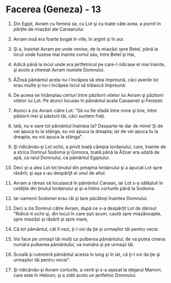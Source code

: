 # Facerea (Geneza) - 13

1. Din Egipt, Avram cu femeia sa, cu Lot şi cu toate câte avea, a pornit în părţile de miazăzi ale Canaanului.

2. Avram insă era foarte bogat în vite, în argint şi în aur.

3. Şi a, înaintat Avram pe unde venise, de la miazăzi spre Betel, până la locul unde fusese mai înainte cortul său, între Betel şi Hai,

4. Adică până la locul unde era jertfelnicul pe care-l ridicase el mai înainte, şi acolo a chemat Avram numele Domnului.

6. ÃŽnsă pământul acela nu-i încăpea să stea împreună, căci averile lor erau multe şi nu-i încăpea locul să trăiască împreună.

7. De aceea se întâmplau certuri între păzitorii vitelor lui Avram şi păzitorii vitelor lui Lot. Pe atunci locuiau în pământul acela Canaaneii şi Ferezeii.

8. Atunci a zis Avram către Lot: "Să nu fie sfadă între mine şi tine, între păstorii mei şi păstorii tăi, căci suntem fraţi.

9. Iată, nu e oare tot pământul înaintea ta? Desparte-te dar de mine! Şi de vei apuca tu la stânga, eu voi apuca la dreapta; iar de vei apuca tu la dreapta, eu voi apuca la stânga".

10. Şi ridicându-şi Lot ochii, a privit toată câmpia Iordanului, care, înainte de a strica Domnul Sodoma şi Gomora, toată până la Ãžoar era udată de apă, ca raiul Domnului, ca pământul Egiptului.

11. Deci şi-a ales Lot tot ţinutul din preajma Iordanului şi a apucat Lot spre răsărit; şi aşa s-au despărţit ei unul de altul.

12. Avram a rămas să locuiască în pământul Canaan, iar Lot s-a sălăşluit în cetăţile din ţinutul Iordanului şi şi-a întins corturile până la Sodoma.

13. Iar oamenii Sodomei erau răi şi tare păcătoşi înaintea Domnului.

14. Deci a zis Domnul către Avram, după ce s-a despărţit Lot de dânsul: "Ridică-ti ochii şi, din locul în care eşti acum, caută spre miazănoapte, spre miazăzi şi răsărit şi spre mare,

15. Că tot pământul, cât îl vezi, ţi-l voi da ţie şi urmaşilor tăi pentru vecie.

16. Voi face pe urmaşii tăi mulţi ca pulberea pământului; de va putea cineva număra pulberea pământului, va număra şi pe urmaşii tăi.

17. Scoală şi cutreieră pământul acesta în lung şi în lat, că ţi-l voi da ţie şi urmaşilor tăi pentru vecie".

18. Şi ridicându-şi Avram corturile, a venit şi s-a aşezat la stejarul Mamvri, care este în Hebron; şi a zidit acolo un jertfelnic Domnului.

